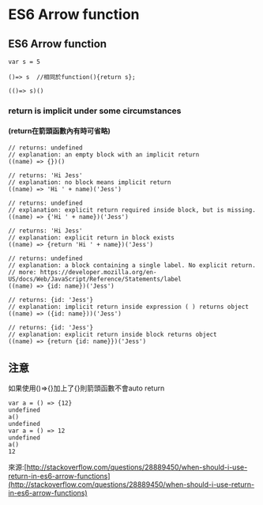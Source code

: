# ES6 Arrow function

## ES6 Arrow function

```text
var s = 5
```

```text
()=> s  //相同於function(){return s};
```

```text
(()=> s)()
```

### return is implicit under some circumstances

#### \(return在箭頭函數內有時可省略\)

```text
// returns: undefined
// explanation: an empty block with an implicit return
((name) => {})() 

// returns: 'Hi Jess'
// explanation: no block means implicit return
((name) => 'Hi ' + name)('Jess')

// returns: undefined
// explanation: explicit return required inside block, but is missing.
((name) => {'Hi ' + name})('Jess')

// returns: 'Hi Jess'
// explanation: explicit return in block exists
((name) => {return 'Hi ' + name})('Jess') 

// returns: undefined
// explanation: a block containing a single label. No explicit return.
// more: https://developer.mozilla.org/en-US/docs/Web/JavaScript/Reference/Statements/label
((name) => {id: name})('Jess') 

// returns: {id: 'Jess'}
// explanation: implicit return inside expression ( ) returns object
((name) => ({id: name}))('Jess') 

// returns: {id: 'Jess'}
// explanation: explicit return inside block returns object
((name) => {return {id: name}})('Jess')
```

## 注意

如果使用\(\)=&gt;{}加上了{}則箭頭函數不會auto return

```text
var a = () => {12}
undefined
a()
undefined
var a = () => 12
undefined
a()
12
```

來源:[http://stackoverflow.com/questions/28889450/when-should-i-use-return-in-es6-arrow-functions](http://stackoverflow.com/questions/28889450/when-should-i-use-return-in-es6-arrow-functions)


